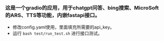 #

### 这是一个gradio的应用，用于chatgpt问答、bing搜索、MicroSoft的ARS、TTS等功能，内嵌fastapi接口。

- 修改config.yaml使用，里面填充所需要的api_key。
- 运行 ``` bash test/run_test.sh ``` 进行接口测试。